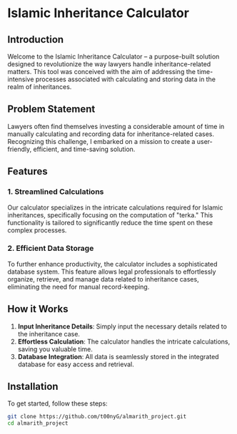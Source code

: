 # Islamic Inheritance Calculator

## Introduction

Welcome to the Islamic Inheritance Calculator – a purpose-built solution designed to revolutionize the way lawyers handle inheritance-related matters. This tool was conceived with the aim of addressing the time-intensive processes associated with calculating and storing data in the realm of inheritances.


## Problem Statement

Lawyers often find themselves investing a considerable amount of time in manually calculating and recording data for inheritance-related cases. Recognizing this challenge, I embarked on a mission to create a user-friendly, efficient, and time-saving solution.

## Features

### 1. Streamlined Calculations

Our calculator specializes in the intricate calculations required for Islamic inheritances, specifically focusing on the computation of "terka." This functionality is tailored to significantly reduce the time spent on these complex processes.

### 2. Efficient Data Storage

To further enhance productivity, the calculator includes a sophisticated database system. This feature allows legal professionals to effortlessly organize, retrieve, and manage data related to inheritance cases, eliminating the need for manual record-keeping.

## How it Works

1. **Input Inheritance Details**: Simply input the necessary details related to the inheritance case.
2. **Effortless Calculation**: The calculator handles the intricate calculations, saving you valuable time.
3. **Database Integration**: All data is seamlessly stored in the integrated database for easy access and retrieval.

## Installation

To get started, follow these steps:

```bash
git clone https://github.com/t00nyG/almarith_project.git
cd almarith_project
